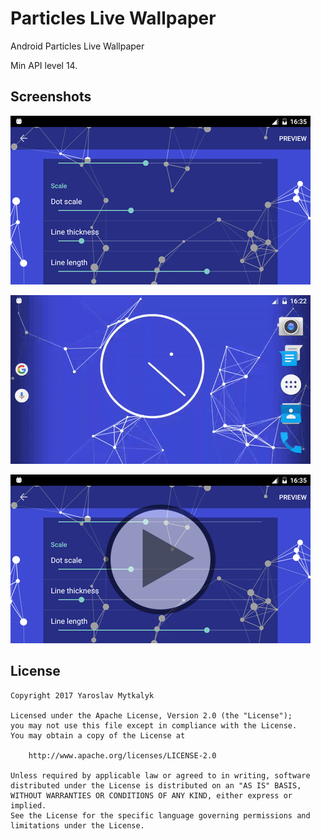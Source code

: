 # Particles Live Wallpaper
Android Particles Live Wallpaper

Min API level 14.

## Screenshots
![screenshot](/screenshots/customization.png?raw=true)

![screenshot](/screenshots/home.gif?raw=true)

[![Video](/screenshots/video.png)](https://www.youtube.com/watch?v=Q7qvmCMUN20)

## License
```
Copyright 2017 Yaroslav Mytkalyk

Licensed under the Apache License, Version 2.0 (the "License");
you may not use this file except in compliance with the License.
You may obtain a copy of the License at

    http://www.apache.org/licenses/LICENSE-2.0

Unless required by applicable law or agreed to in writing, software
distributed under the License is distributed on an "AS IS" BASIS,
WITHOUT WARRANTIES OR CONDITIONS OF ANY KIND, either express or implied.
See the License for the specific language governing permissions and
limitations under the License.

```
